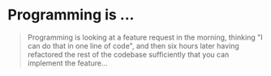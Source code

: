 # Programming is ...

> Programming is looking at a feature request in the morning, thinking "I can do that in one line of code", and then six hours later having refactored the rest of the codebase sufficiently that you can implement the feature...